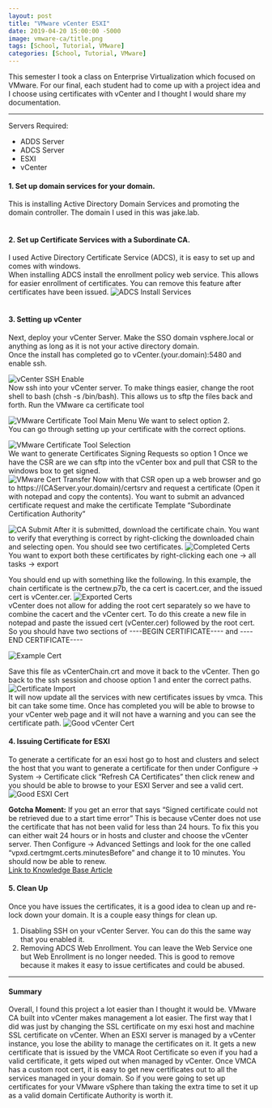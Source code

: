 ```yaml
---
layout: post
title: "VMware vCenter ESXI"
date: 2019-04-20 15:00:00 -5000
image: vmware-ca/title.png
tags: [School, Tutorial, VMware]
categories: [School, Tutorial, VMware]
---
```

This semester I took a class on Enterprise Virtualization which focused on VMware. For our final, each student had to come up with a project idea and I choose using certificates with vCenter and I thought I would share my documentation.  

---
Servers Required:
- ADDS Server
- ADCS Server
- ESXI
- vCenter

#### 1. Set up domain services for your domain.  
This is installing Active Directory Domain Services and promoting the domain controller. The domain I used in this was jake.lab.  
&nbsp;  
#### 2. Set up Certificate Services with a Subordinate CA.  
I used Active Directory Certificate Service (ADCS), it is easy to set up and comes with windows.  
When installing ADCS install the enrollment policy web service. This allows for easier enrollment of certificates. You can remove this feature after certificates have been issued.
![ADCS Install Services](/img/vmware-ca/adcs.png)  
&nbsp;  
#### 3. Setting up vCenter
Next, deploy your vCenter Server. Make the SSO domain vsphere.local or anything as long as it is not your active directory domain.  
Once the install has completed go to vCenter.(your.domain):5480 and enable ssh.  

![vCenter SSH Enable](/img/vmware-ca/vCenterSSH.png)  
Now ssh into your vCenter server.
To make things easier, change the root shell to bash (chsh -s /bin/bash). This allows us to sftp the files back and forth.
Run the VMware ca certificate tool  

![VMware Certificate Tool Main Menu](/img/vmware-ca/certificatetool1.png)
We want to select option 2.  
You can go through setting up your certificate with the correct options.  

![VMware Certificate Tool Selection](/img/vmware-ca/certificatetool2.png)  
We want to generate Certificates Signing Requests so option 1
Once we have the CSR are we can sftp into the vCenter box and pull that CSR to the windows box to get signed.  
![VMware Cert Transfer](/img/vmware-ca/certificatetransfer.png)
Now with that CSR open up a web browser and go to https://(CAServer.your.domain)/certsrv and request a certificate (Open it with notepad and copy the contents). You want to submit an advanced certificate request and make the certificate Template “Subordinate Certification Authority”  

![CA Submit](/img/vmware-ca/submitca.png)
After it is submitted, download the certificate chain.
You want to verify that everything is correct by right-clicking the downloaded chain and selecting open. You should see two certificates. 
![Completed Certs](/img/vmware-ca/completedcerts.png)  
You want to export both these certificates by right-clicking each one -> all tasks -> export  
   
You should end up with something like the following. In this example, the chain certificate is the certnew.p7b, the ca cert is cacert.cer, and the issued cert is vCenter.cer.
![Exported Certs](/img/vmware-ca/downloadedcerts.png)  
vCenter does not allow for adding the root cert separately so we have to combine the cacert and the vCenter cert. To do this create a new file in notepad and paste the issued cert (vCenter.cer) followed by the root cert. So you should have two sections of ----BEGIN CERTIFICATE---- and ----END CERTIFICATE----  

![Example Cert](/img/vmware-ca/notepadcerts.png)  

Save this file as vCenterChain.crt and move it back to the vCenter.
Then go back to the ssh session and choose option 1 and enter the correct paths.
![Certificate Import](/img/vmware-ca/importedcerts.png)  
It will now update all the services with new certificates issues by vmca. This bit can take some time.
Once has completed you will be able to browse to your vCenter web page and it will not have a warning and you can see the certificate path.
![Good vCenter Cert](/img/vmware-ca/goodvcenter.png)

#### 4. Issuing Certificate for ESXI
To generate a certificate for an esxi host go to host and clusters and select the host that you want to generate a certificate for then under Configure -> System -> Certificate click “Refresh CA Certificates” then click renew and you should be able to browse to your ESXI Server and see a valid cert. 
![Good ESXI Cert](/img/vmware-ca/goodesxi.png)

**Gotcha Moment:** If you get an error that says “Signed certificate could not be retrieved due to a start time error” This is because vCenter does not use the certificate that has not been valid for less than 24 hours. To fix this you can either wait 24 hours or in hosts and cluster and choose the vCenter server. Then Configure -> Advanced Settings and look for the one called “vpxd.certmgmt.certs.minutesBefore” and change it to 10 minutes. You should now be able to renew.  
[Link to Knowledge Base Article](https://kb.vmware.com/s/article/2123386)

#### 5. Clean Up
Once you have issues the certificates, it is a good idea to clean up and re-lock down your domain. It is a couple easy things for clean up.  
1. Disabling SSH on your vCenter Server. You can do this the same way that you enabled it.  
2. Removing ADCS Web Enrollment. You can leave the Web Service one but Web Enrollment is no longer needed. This is good to remove because it makes it easy to issue certificates and could be abused.

---
#### Summary
Overall, I found this project a lot easier than I thought it would be. VMware CA built into vCenter makes management a lot easier. The first way that I did was just by changing the SSL certificate on my esxi host and machine SSL certificate on vCenter. When an ESXI server is managed by a vCenter instance, you lose the ability to manage the certificates on it. It gets a new certificate that is issued by the VMCA Root Certificate so even if you had a valid certificate, it gets wiped out when managed by vCenter. Once VMCA has a custom root cert, it is easy to get new certificates out to all the services managed in your domain. So if you were going to set up certificates for your VMware vSphere than taking the extra time to set it up as a valid domain Certificate Authority is worth it.



